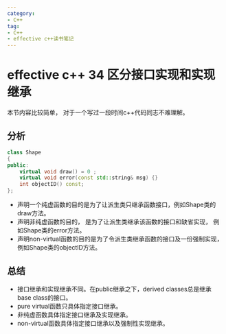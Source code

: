 ```yaml
---
category: 
- C++
tag:
- C++
- effective c++读书笔记
---
```


# effective c++ 34 区分接口实现和实现继承

本节内容比较简单， 对于一个写过一段时间c++代码同志不难理解。

## 分析

```cpp
class Shape
{
public:
	virtual void draw() = 0 ;
	virtual void error(const std::string& msg) {}
	int objectID() const;
};
```

- 声明一个纯虚函数的目的是为了让派生类只继承函数接口，例如Shape类的draw方法。
- 声明非纯虚函数的目的， 是为了让派生类继承该函数的接口和缺省实现， 例如Shape类的error方法。
- 声明non-virtual函数的目的是为了令派生类继承函数的接口及一份强制实现， 例如Shape类的objectID方法。

## 总结

- 接口继承和实现继承不同。在public继承之下，derived classes总是继承base class的接口。
- pure virtual函数只具体指定接口继承。
- 非纯虚函数具体指定接口继承及实现继承。
- non-virtual函数具体指定接口继承以及强制性实现继承。